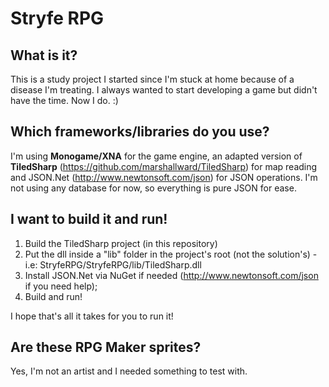 # Stryfe RPG

## What is it?
This is a study project I started since I'm stuck at home because of a disease I'm treating. I always wanted to start developing a game but didn't have the time. Now I do. :)

## Which frameworks/libraries do you use?
I'm using **Monogame/XNA** for the game engine, an adapted version of **TiledSharp** (https://github.com/marshallward/TiledSharp) for map reading and JSON.Net (http://www.newtonsoft.com/json) for JSON operations. I'm not using any database for now, so everything is pure JSON for ease.

## I want to build it and run!
1. Build the TiledSharp project (in this repository)
2. Put the dll inside a "lib" folder in the project's root (not the solution's) - i.e: StryfeRPG/StryfeRPG/lib/TiledSharp.dll
3. Install JSON.Net via NuGet if needed (http://www.newtonsoft.com/json if you need help);
4. Build and run!

I hope that's all it takes for you to run it!

## Are these RPG Maker sprites?
Yes, I'm not an artist and I needed something to test with.
